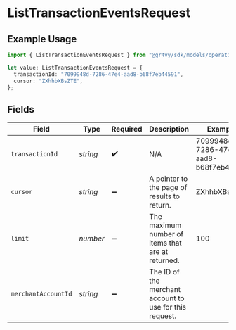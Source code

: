 # ListTransactionEventsRequest

## Example Usage

```typescript
import { ListTransactionEventsRequest } from "@gr4vy/sdk/models/operations";

let value: ListTransactionEventsRequest = {
  transactionId: "7099948d-7286-47e4-aad8-b68f7eb44591",
  cursor: "ZXhhbXBsZTE",
};
```

## Fields

| Field                                                   | Type                                                    | Required                                                | Description                                             | Example                                                 |
| ------------------------------------------------------- | ------------------------------------------------------- | ------------------------------------------------------- | ------------------------------------------------------- | ------------------------------------------------------- |
| `transactionId`                                         | *string*                                                | :heavy_check_mark:                                      | N/A                                                     | 7099948d-7286-47e4-aad8-b68f7eb44591                    |
| `cursor`                                                | *string*                                                | :heavy_minus_sign:                                      | A pointer to the page of results to return.             | ZXhhbXBsZTE                                             |
| `limit`                                                 | *number*                                                | :heavy_minus_sign:                                      | The maximum number of items that are at returned.       | 100                                                     |
| `merchantAccountId`                                     | *string*                                                | :heavy_minus_sign:                                      | The ID of the merchant account to use for this request. |                                                         |